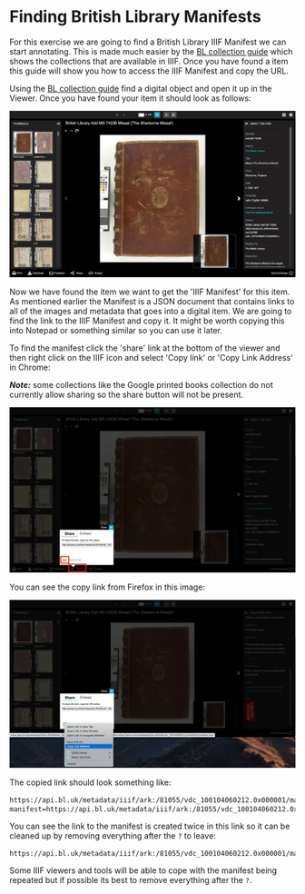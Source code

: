 # Finding British Library Manifests

For this exercise we are going to find a British Library IIIF Manifest we can start annotating. This is made much easier by the [BL collection guide](https://www.bl.uk/collection-guides/iiif) which shows the collections that are available in IIIF. Once you have found a item this guide will show you how to access the IIIF Manifest and copy the URL.

Using the [BL collection guide](https://www.bl.uk/collection-guides/iiif) find a digital object and open it up in the Viewer. Once you have found your item it should look as follows:

![BL digital item in the UV](imgs/uv_bl.png)

Now we have found the item we want to get the 'IIIF Manifest' for this item. As mentioned earlier the Manifest is a JSON document that contains links to all of the images and metadata that goes into a digital item. We are going to find the link to the IIIF Manifest and copy it. It might be worth copying this into Notepad or something similar so you can use it later. 

To find the manifest click the 'share' link at the bottom of the viewer and then right click on the IIIF icon and select 'Copy link' or 'Copy Link Address' in Chrome:

***Note:*** some collections like the Google printed books collection do not currently allow sharing so the share button will not be present.

![BL digital item with manifest link open](imgs/uv_bl_share.png)


You can see the copy link from Firefox in this image: 

![Copy link for IIIF Manifest](imgs/uv_bl_copy_link.png)

The copied link should look something like:

```
https://api.bl.uk/metadata/iiif/ark:/81055/vdc_100104060212.0x000001/manifest.json?manifest=https://api.bl.uk/metadata/iiif/ark:/81055/vdc_100104060212.0x000001/manifest.json
```

You can see the link to the manifest is created twice in this link so it can be cleaned up by removing everything after the `?` to leave:

```
https://api.bl.uk/metadata/iiif/ark:/81055/vdc_100104060212.0x000001/manifest.json
```

Some IIIF viewers and tools will be able to cope with the manifest being repeated but if possible its best to remove everything after the `?`. 



